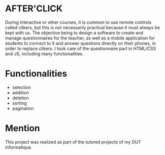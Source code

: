 # AFTER'CLICK

During interactive or other courses, it is common to use remote controls called clikers, but this is not necessarily practical because it must always be kept with us. The objective being to design a software to create and manage questionnaires for the teacher, as well as a mobile application for students to connect to it and answer questions directly on their phones, in order to replace clikers.  I took care of the questionnaire part in HTML/CSS and JS, including many functionalities.

# Functionalities

 - selection
 - addition
 - deletion
 - sorting
 - pagination
 
 # Mention
 This project was realized as part of the tutored projects of my DUT informatique.
